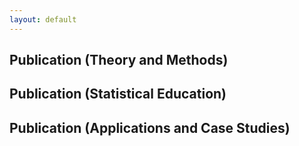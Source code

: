 ```yaml
---
layout: default
---
```


## Publication (Theory and Methods)

## Publication (Statistical Education)

## Publication (Applications and Case Studies)






